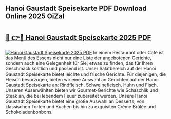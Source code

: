 ## Hanoi Gaustadt Speisekarte PDF Download Online 2025 OiZaI

# <h2><a href="http://gc68cme.nevu.top/?p=Hanoi+Gaustadt+Speisekarte">🔗 👉🔴 Hanoi Gaustadt Speisekarte 2025 PDF</a></h2>

[![Hanoi Gaustadt Speisekarte 2025 PDF](https://i.imgur.com/dBaPXMq.png)](http://gc68cme.nevu.top/?p=Hanoi+Gaustadt+Speisekarte)
In einem Restaurant oder Café ist das Menü des Essens nicht nur eine Liste der angebotenen Gerichte, sondern auch eine Gelegenheit für Sie, etwas zu finden, das für Ihren Geschmack köstlich und passend ist. Unser Salatbereich auf der Hanoi Gaustadt Speisekarte bietet leichte und frische Gerichte. Für diejenigen, die Fleisch bevorzugen, bieten wir eine Auswahl an Gerichten auf der Hanoi Gaustadt Speisekarte an: Rindfleisch, Schweinefleisch, Huhn und Fisch. Unseren Auserwählten bieten wir Gourmet-Gerichte wie Schaschlik und Steak an, die bei lebendem Feuer zubereitet werden. Unsere Hanoi Gaustadt Speisekarte bietet eine große Auswahl an Desserts, von klassischen Torten und Kuchen bis hin zu exquisiten Crème Brûlée und Schokoladenbonbons.
